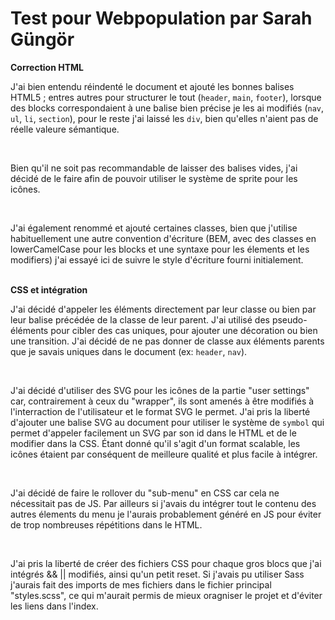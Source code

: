 # Test pour Webpopulation par Sarah Güngör

<strong>Correction HTML</strong>
<p>J'ai bien entendu réindenté le document et ajouté les bonnes balises HTML5 ; entres autres pour structurer le tout (<code>header</code>, <code>main</code>, <code>footer</code>), lorsque des blocks correspondaient à une balise bien précise je les ai modifiés (<code>nav</code>, <code>ul</code>, <code>li</code>, <code>section</code>), pour le reste j'ai laissé les <code>div</code>, bien qu'elles n'aient pas de réelle valeure sémantique.</p>
<br>
<p>Bien qu'il ne soit pas recommandable de laisser des balises vides, j'ai décidé de le faire afin de pouvoir utiliser le système de sprite pour les icônes.</p>
<br>
<p>J'ai également renommé et ajouté certaines classes, bien que j'utilise habituellement une autre convention d'écriture (BEM, avec des classes en lowerCamelCase pour les blocks et une syntaxe pour les élements et les modifiers) j'ai essayé ici de suivre le style d'écriture fourni initialement.</p>
<br>
<strong>CSS et intégration</strong>
<p>J'ai décidé d'appeler les éléments directement par leur classe ou bien par leur balise précédée de la classe de leur parent. J'ai utilisé des pseudo-éléments pour cibler des cas uniques, pour ajouter une décoration ou bien une transition. J'ai décidé de ne pas donner de classe aux éléments parents que je savais uniques dans le document (ex: <code>header</code>, <code>nav</code>).</p>
<br>
<p>J'ai décidé d'utiliser des SVG pour les icônes de la partie "user settings" car, contrairement à ceux du "wrapper", ils sont amenés à être modifiés à l'interraction de l'utilisateur et le format SVG le permet. J'ai pris la liberté d'ajouter une balise SVG au document pour utiliser le système de <code>symbol</code> qui permet d'appeler facilement un SVG par son id dans le HTML et de le modifier dans la CSS. Étant donné qu'il s'agit d'un format scalable, les icônes étaient par conséquent de meilleure qualité et plus facile à intégrer.</p>
<br>
<p>J'ai décidé de faire le rollover du "sub-menu" en CSS car cela ne nécessitait pas de JS. Par ailleurs si j'avais du intégrer tout le contenu des autres élements du menu je l'aurais probablement généré en JS pour éviter de trop nombreuses répétitions dans le HTML.</p>
<br>
<p>J'ai pris la liberté de créer des fichiers CSS pour chaque gros blocs que j'ai intégrés && || modifiés, ainsi qu'un petit reset. Si j'avais pu utiliser Sass j'aurais fait des imports de mes fichiers dans le fichier principal "styles.scss", ce qui m'aurait permis de mieux oragniser le projet et d'éviter les liens dans l'index.</p>
